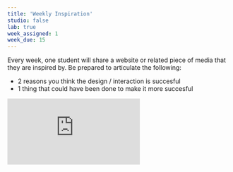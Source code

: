 ```yaml
---
title: 'Weekly Inspiration'
studio: false
lab: true
week_assigned: 1
week_due: 15
---
```

Every week, one student will share a website or related piece of media that they are inspired by. Be prepared to articulate the following:
- 2 reasons you think the design / interaction is succesful
- 1 thing that could have been done to make it more succesful

<iframe class="are-na" src="https://www.are.na/bryant-wells/weekly-share/embed" frameborder="0" ></iframe>